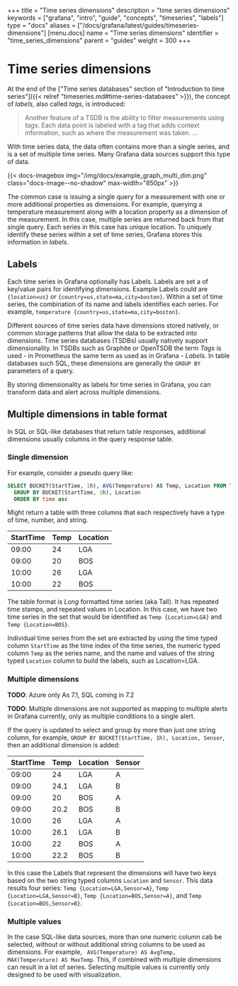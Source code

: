 +++
title = "Time series dimensions"
description = "time series dimensions"
keywords = ["grafana", "intro", "guide", "concepts", "timeseries", "labels"]
type = "docs"
aliases = ["/docs/grafana/latest/guides/timeseries-dimensions"]
[menu.docs]
name = "Time series dimensions"
identifier = "time_series_dimensions"
parent = "guides"
weight = 300
+++

# Time series dimensions

At the end of the ["Time series databases" section of "Introduction to time series"]({{< relref "timeseries.md#time-series-databases" >}}), the concept of _labels_, also called  _tags_, is introduced:

> Another feature of a TSDB is the ability to filter measurements using _tags_. Each data point is labeled with a tag that adds context information, such as where the measurement was taken. ...

With time series data, the data often contains more than a single series, and is a set of multiple time series. Many Grafana data sources support this type of data.

{{< docs-imagebox img="/img/docs/example_graph_multi_dim.png" class="docs-image--no-shadow" max-width="850px" >}}

The common case is issuing a single query for a measurement with one or more additional properties as dimensions. For example, querying a temperature measurement along with a location property as a dimension of the measurement. In this case, multiple series are returned back from that single query. Each series in this case has unique location. To uniquely identify these series within a set of time series, Grafana stores this information in _labels_.

## Labels

Each time series in Grafana optionally has Labels. Labels are set a of key/value pairs for identifying dimensions. Example Labels could are `{location=us}` or `{country=us,state=ma,city=boston}`. Within a set of time series, the combination of its name and labels identifies each series. For example, `temperature {country=us,state=ma,city=boston}`.

Different sources of time series data have dimensions stored natively, or common storage patterns that allow the data to be extracted into dimensions. Time series databases (TSDBs) usually natively support dimensionality. In TSDBs such as Graphite or OpenTSDB the term _Tags_ is used - in Prometheus the same term as used as in Grafana - _Labels_. In table databases such SQL, these dimensions are generally the `GROUP BY` parameters of a query.

By storing dimensionality as labels for time series in Grafana, you can transform data and alert across multiple dimensions.

## Multiple dimensions in table format

In SQL or SQL-like databases that return table responses, additional dimensions usually columns in the query response table.

### Single dimension

For example, consider a pseudo query like:

```sql
SELECT BUCKET(StartTime, 1h), AVG(Temperature) AS Temp, Location FROM T
  GROUP BY BUCKET(StartTime, 1h), Location
  ORDER BY time asc
```

Might return a table with three columns that each respectively have a type of time, number, and string.

| StartTime  | Temp | Location |
| ---------- | ---- | -------- |
| 09:00      | 24   | LGA      |
| 09:00      | 20   | BOS      |
| 10:00      | 26   | LGA      |
| 10:00      | 22   | BOS      |


The table format is _Long_ formatted time series (aka Tall). It has repeated time stamps, and repeated values in Location. In this case, we have two time series in the set that would be identified as `Temp {Location=LGA}` and `Temp {Location=BOS}`.

Individual time series from the set are extracted by using the time typed column `StartTime` as the time index of the time series, the numeric typed column `Temp` as the series name, and the name and values of the string typed `Location` column to build the labels, such as Location=LGA.

### Multiple dimensions

**TODO**: Azure only As 7.1, SQL coming in 7.2

**TODO**: Multiple dimensions are not supported as mapping to multiple alerts in Grafana currently, only as multiple conditions to a single alert.

If the query is updated to select and group by more than just one string column, for example, `GROUP BY BUCKET(StartTime, 1h), Location, Sensor`, then an additional dimension is added:

| StartTime  | Temp | Location | Sensor |
| ---------- | ---- | -------- | ------ |
| 09:00      | 24   | LGA      | A      |
| 09:00      | 24.1 | LGA      | B      |
| 09:00      | 20   | BOS      | A      |
| 09:00      | 20.2 | BOS      | B      |
| 10:00      | 26   | LGA      | A      |
| 10:00      | 26.1 | LGA      | B      |
| 10:00      | 22   | BOS      | A      |
| 10:00      | 22.2 | BOS      | B      |

In this case the Labels that represent the dimensions will have two keys based on the two string typed columns `Location` and `Sensor`. This data results four series: `Temp {Location=LGA,Sensor=A}`, `Temp {Location=LGA,Sensor=B}`, `Temp {Location=BOS,Sensor=A}`, and `Temp {Location=BOS,Sensor=B}`.

### Multiple values

In the case SQL-like data sources, more than one numeric column cab be selected, without or without additional string columns to be used as dimensions. For example, ` AVG(Temperature) AS AvgTemp,  MAX(Temperature) AS MaxTemp`. This, if combined with multiple dimensions can result in a lot of series. Selecting multiple values is currently only designed to be used with visualization.
